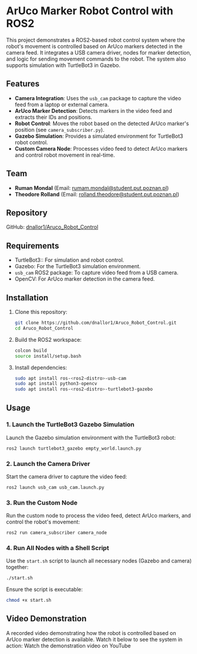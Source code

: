 # ArUco Marker Robot Control with ROS2

This project demonstrates a ROS2-based robot control system where the robot's movement is controlled based on ArUco markers detected in the camera feed. It integrates a USB camera driver, nodes for marker detection, and logic for sending movement commands to the robot. The system also supports simulation with TurtleBot3 in Gazebo.

## Features

- **Camera Integration**: Uses the `usb_cam` package to capture the video feed from a laptop or external camera.
- **ArUco Marker Detection**: Detects markers in the video feed and extracts their IDs and positions.
- **Robot Control**: Moves the robot based on the detected ArUco marker's position (see `camera_subscriber.py`).
- **Gazebo Simulation**: Provides a simulated environment for TurtleBot3 robot control.
- **Custom Camera Node**: Processes video feed to detect ArUco markers and control robot movement in real-time.

## Team

- **Ruman Mondal** (Email: rumam.mondal@student.put.poznan.pl)
- **Theodore Rolland** (Email: rolland.theodore@student.put.poznan.pl)

## Repository

GitHub: [dnallor1/Aruco_Robot_Control](https://github.com/dnallor1/Aruco_Robot_Control)

## Requirements

- TurtleBot3:: For simulation and robot control.
- Gazebo: For the TurtleBot3 simulation environment.
- `usb_cam` ROS2 package: To capture video feed from a USB camera.
- OpenCV: For ArUco marker detection in the camera feed.

## Installation

1. Clone this repository:
   ```bash
   git clone https://github.com/dnallor1/Aruco_Robot_Control.git
   cd Aruco_Robot_Control
   ```

2. Build the ROS2 workspace:
   ```bash
   colcon build
   source install/setup.bash
   ```

3. Install dependencies:
   ```bash
   sudo apt install ros-<ros2-distro>-usb-cam
   sudo apt install python3-opencv
   sudo apt install ros-<ros2-distro>-turtlebot3-gazebo
   ```

## Usage

### 1. Launch the TurtleBot3 Gazebo Simulation
Launch the Gazebo simulation environment with the TurtleBot3 robot:
```bash
ros2 launch turtlebot3_gazebo empty_world.launch.py
```

### 2. Launch the Camera Driver
Start the camera driver to capture the video feed:
```bash
ros2 launch usb_cam usb_cam.launch.py
```

### 3. Run the Custom Node
Run the custom node to process the video feed, detect ArUco markers, and control the robot's movement:
```bash
ros2 run camera_subscriber camera_node
```

### 4. Run All Nodes with a Shell Script
Use the `start.sh` script to launch all necessary nodes (Gazebo and camera) together:
```bash
./start.sh
```

Ensure the script is executable:
```bash
chmod +x start.sh
```
## Video Demonstration
A recorded video demonstrating how the robot is controlled based on ArUco marker detection is available. Watch it below to see the system in action: Watch the demonstration video on YouTube

